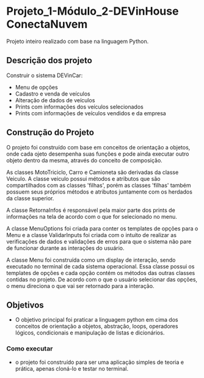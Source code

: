 # Projeto_1-Módulo_2-DEVinHouse ConectaNuvem

Projeto inteiro realizado com base na linguagem Python.

## Descrição dos projeto

Construir o sistema DEVinCar:
- Menu de opções
- Cadastro e venda de veículos
- Alteração de dados de veículos
- Prints com informações dos veículos selecionados
- Prints com informações de veículos vendidos e da empresa

## Construção do Projeto

<p>O projeto foi construído com base em conceitos de orientação a objetos, onde cada ojeto desempenha suas funções e pode ainda executar outro objeto dentro da mesma, através do conceito de composição.
<p>As classes MotoTriciclo, Carro e Camioneta são derivadas da classe Veiculo. A classe veiculo possui métodos e atributos que são compartilhados com as classes 'filhas', porém as classes 'filhas' também possuem seus próprios métodos e atributos juntamente com os herdados da classe superior.</p>
<p>A classe RetornaInfos é responsável pela maior parte dos prints de informações na tela de acordo com o que for selecionado no menu.</p>
<p>A classe MenuOptions foi criada para conter os templates de opções para o Menu e a classe ValidarInputs foi criada com o intuito de realizar as verificações de dados e validações de erros para que o sistema não pare de funcionar durante as interações do usuário.</p>
<p>A classe Menu foi construída como um display de interação, sendo executado no terminal de cada sistema operacional. Essa classe possui os templates de opções e cada opção contém os métodos das outras classes contidas no projeto. De acordo com o que o usuário selecionar das opções, o menu direciona o que vai ser retornado para a interação.</p>

## Objetivos

- O objetivo principal foi praticar a linguagem python em cima dos conceitos de orientação a objetos, abstração, loops, operadores lógicos, condicionais e manipulação de listas e dicionários.

### Como executar

- o projeto foi construído para ser uma aplicação simples de teoria e prática, apenas cloná-lo e testar no terminal.

